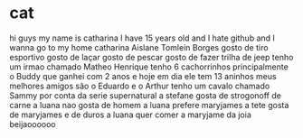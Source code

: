 # cat
hi guys my name is catharina I have 15 years old and I hate github and I wanna go to my home 
catharina Aislane  Tomlein  Borges
gosto de tiro esportivo 
gosto de laçar 
gosto de pescar 
gosto de fazer trilha de jeep
tenho um irmao chamado Matheo Henrique 
tenho 6 cachorrinhos  principalmente o Buddy que ganhei com 2 anos  e hoje em dia ele tem 13 aninhos 
meus melhores  amigos sâo o Eduardo e  o  Arthur 
tenho um cavalo chamado Sammy por conta da serie supernatural 
a stefane gosta de strogonoff de carne 
a luana nao gosta de homem
a luana prefere maryjames
a tete  gosta de maryjames e de duros 
a luana quer comer a maryjame da joia 
beijaoooooo
